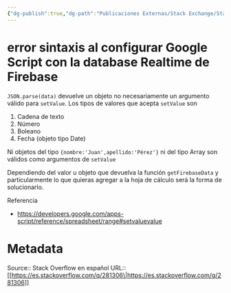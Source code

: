```yaml
---
{"dg-publish":true,"dg-path":"Publicaciones Externas/Stack Exchange/Stack Overflow en español/es.stackoverflow.com-281306.md","permalink":"/publicaciones-externas/stack-exchange/stack-overflow-en-espanol/es-stackoverflow-com-281306/","title":"error sintaxis al configurar Google Script con la database Realtime de Firebase","hide":true,"noteIcon":"default","created":"2024-04-03T12:49:10.627-06:00","updated":"2024-04-05T16:43:55.638-06:00"}
---
```


# error sintaxis al configurar Google Script con la database Realtime de Firebase

`JSON.parse(data)` devuelve un objeto no necesariamente un argumento válido para `setValue`. Los tipos de valores que acepta `setValue` son

1. Cadena de texto
2. Número
3. Boleano
4. Fecha (objeto tipo Date)

Ni objetos del tipo `{nombre:'Juan',apellido:'Pérez'}` ni del tipo Array son válidos como argumentos de `setValue`

Dependiendo del valor u objeto que devuelva la función `getFirebaseData` y particularmente lo que quieras agregar a la hoja de cálculo será la forma de solucionarlo.

Referencia

- https://developers.google.com/apps-script/reference/spreadsheet/range#setvaluevalue

# Metadata
Source:: Stack Overflow en español
URL:: [[https://es.stackoverflow.com/q/281306\|https://es.stackoverflow.com/q/281306]]

